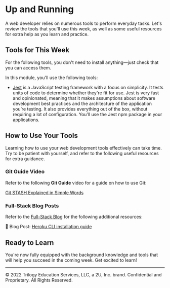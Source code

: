 # Up and Running
A web developer relies on numerous tools to perform everyday tasks. Let's review the tools that you'll use this week, as well as some useful resources for extra help as you learn and practice.

## Tools for This Week
For the following tools, you don't need to install anything—just check that you can access them.

In this module, you'll use the following tools:

* [Jest](https://jestjs.io/) is a JavaScript testing framework with a focus on simplicity. It tests units of code to determine whether they're fit for use. Jest is very fast and opinionated, meaning that it makes assumptions about software development best practices and the architecture of the application you’re testing. It also provides everything out of the box, without requiring a lot of configuration. You’ll use the Jest npm package in your applications.

## How to Use Your Tools
Learning how to use your web development tools effectively can take time. Try to be patient with yourself, and refer to the following useful resources for extra guidance.

### Git Guide Video
Refer to the following **Git Guide** video for a guide on how to use Git:

[Git STASH Explained in Simple Words](https://www.youtube.com/watch?v=DeU6opFU_zw)

### Full-Stack Blog Posts
Refer to the [Full-Stack Blog](https://coding-boot-camp.github.io/full-stack/) for the following additional resources:

📖 Blog Post: [Heroku CLI installation guide](https://coding-boot-camp.github.io/full-stack/heroku/how-to-install-the-heroku-cli)

## Ready to Learn
You're now fully equipped with the background knowledge and tools that will help you succeed in the coming week. Get excited to learn!

---
© 2022 Trilogy Education Services, LLC, a 2U, Inc. brand. Confidential and Proprietary. All Rights Reserved.